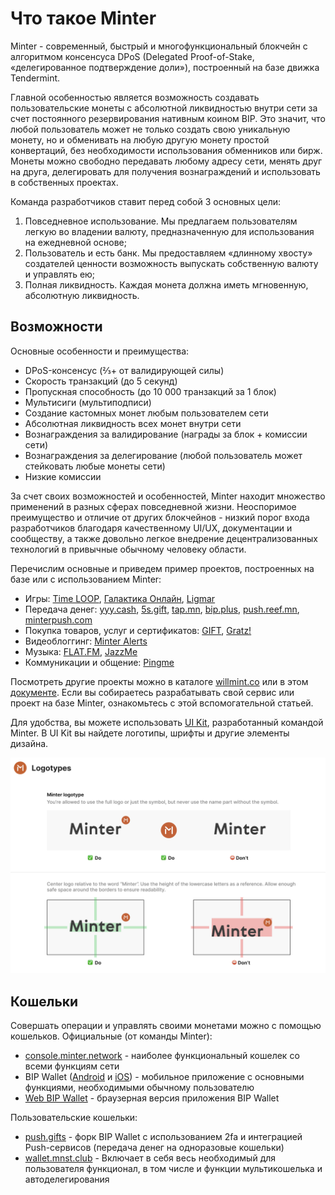# Что такое Minter

Minter - современный, быстрый и многофункциональный блокчейн с алгоритмом консенсуса DPoS (Delegated Proof-of-Stake, «делегированное подтверждение доли»), построенный на базе движка Tendermint.

Главной особенностью является возможность создавать пользовательские монеты с абсолютной ликвидностью внутри сети за счет постоянного резервирования нативным коином BIP. Это значит, что любой пользователь может не только создать свою уникальную монету, но и обменивать на любую другую монету простой конвертаций, без необходимости использования обменников или бирж. Монеты можно свободно передавать любому адресу сети, менять друг на друга, делегировать для получения вознаграждений и использовать в собственных проектах.

Команда разработчиков ставит перед собой 3 основных цели:
1. Повседневное использование. Мы предлагаем пользователям легкую во владении валюту, предназначенную для использования на ежедневной основе;
2. Пользователь и есть банк. Мы предоставляем «длинному хвосту» создателей ценности возможность выпускать собственную валюту и управлять ею;
3. Полная ликвидность. Каждая монета должна иметь мгновенную, абсолютную ликвидность.

## Возможности

Основные особенности и преимущества:
- DPoS-консенсус (⅔+ от валидирующей силы)
- Скорость транзакций (до 5 секунд)
- Пропускная способность (до 10 000 транзакций за 1 блок)
- Мультисиги (мультиподписи)
- Создание кастомных монет любым пользователем сети
- Абсолютная ликвидность всех монет внутри сети
- Вознаграждения за валидирование (награды за блок + комиссии сети)
- Вознаграждения за делегирование (любой пользователь может стейковать любые монеты сети)
- Низкие комиссии

За счет своих возможностей и особенностей, Minter находит множество применений в разных сферах повседневной жизни. Неоспоримое преимущество и отличие от других блокчейнов - низкий порог входа разработчиков благодаря качественному UI/UX, документации и сообществу, а также довольно легкое внедрение децентрализованных технологий в привычные обычному человеку области.

Перечислим основные и приведем пример проектов, построенных на базе или с использованием Minter:
- Игры: [Time LOOP](https://timeloop.games/), [Галактика Онлайн](https://bipgame.io/), [Ligmar](https://t.me/LIgmarBot)
- Передача денег: [yyy.cash](https://yyy.cash/), [5s.gift](https://5s.gift/), [tap.mn](https://tap.mn/), [bip.plus](https://bip.plus/), [push.reef.mn](https://push.reef.mn/), [minterpush.com](https://minterpush.com/)
- Покупка товаров, услуг и сертификатов: [GIFT](https://t.me/Minter_Gift_bot), [Gratz!](https://t.me/Gratz_bot)
- Видеоблоггинг: [Minter Alerts](https://minteralerts.com/)
- Музыка: [FLAT.FM](https://flat.fm/), [JazzMe](https://jazzme.app/)
- Коммуникации и общение: [Pingme](http://pingme.one/)

Посмотреть другие проекты можно в каталоге [willmint.co](https://willmint.co/) или в этом [документе](https://telegra.ph/Navigaciya-po-MinterNetwork-07-21).
Если вы собираетесь разрабатывать свой сервис или проект на базе Minter, ознакомьтесь с этой вспомогательной статьей.

Для удобства, вы можете использовать [UI Kit](https://kit.minter.org/), разработанный командой Minter. В UI Kit вы найдете логотипы, шрифты и другие элементы дизайна.

![UI Kit](/assets/img/docs/uikit.jpg)

## Кошельки

Совершать операции и управлять своими монетами можно с помощью кошельков.
Официальные (от команды Minter):
- [console.minter.network](https://console.minter.network/ru/wallet) - наиболее функциональный кошелек со всеми функциям сети
- BIP Wallet ([Android](https://play.google.com/store/apps/details?id=network.minter.bipwallet.mainnet) и [iOS](https://itunes.apple.com/ru/app/bip-wallet/id1457843214)) - мобильное приложение с основными функциями, необходимыми обычному пользователю
- [Web BIP Wallet](https://wallet.bip.to/) - браузерная версия приложения BIP Wallet

Пользовательские кошельки:
- [push.gifts](https://push.gifts/) - форк BIP Wallet с использованием 2fa и интеграцией Push-сервисов (передача денег на одноразовые кошельки)
- [wallet.mnst.club](https://wallet.mnst.club/) - Включает в себя весь необходимый для пользователя функционал, в том числе и функции мультикошелька и автоделегирования
